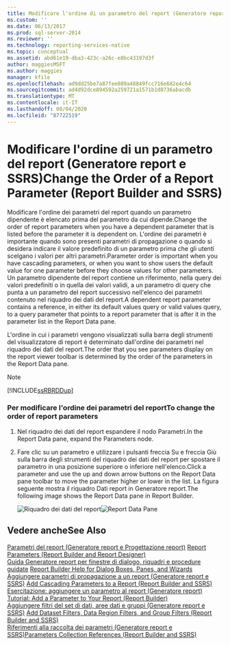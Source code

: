 ```yaml
---
title: Modificare l'ordine di un parametro del report (Generatore report e SSRS) | Microsoft Docs
ms.custom: ''
ms.date: 06/13/2017
ms.prod: sql-server-2014
ms.reviewer: ''
ms.technology: reporting-services-native
ms.topic: conceptual
ms.assetid: abd61e19-dba3-423c-a26c-e8bc43197d3f
author: maggiesMSFT
ms.author: maggies
manager: kfile
ms.openlocfilehash: ad9dd25be7a87fee089a48849fcc716e682e4c64
ms.sourcegitcommit: ad4d92dce894592a259721a1571b1d8736abacdb
ms.translationtype: MT
ms.contentlocale: it-IT
ms.lasthandoff: 08/04/2020
ms.locfileid: "87722519"
---
```

# <a name="change-the-order-of-a-report-parameter-report-builder-and-ssrs"></a><span data-ttu-id="dc604-102">Modificare l'ordine di un parametro del report (Generatore report e SSRS)</span><span class="sxs-lookup"><span data-stu-id="dc604-102">Change the Order of a Report Parameter (Report Builder and SSRS)</span></span>
  <span data-ttu-id="dc604-103">Modificare l'ordine dei parametri del report quando un parametro dipendente è elencato prima del parametro da cui dipende.</span><span class="sxs-lookup"><span data-stu-id="dc604-103">Change the order of report parameters when you have a dependent parameter that is listed before the parameter it is dependent on.</span></span> <span data-ttu-id="dc604-104">L'ordine dei parametri è importante quando sono presenti parametri di propagazione o quando si desidera indicare il valore predefinito di un parametro prima che gli utenti scelgano i valori per altri parametri.</span><span class="sxs-lookup"><span data-stu-id="dc604-104">Parameter order is important when you have cascading parameters, or when you want to show users the default value for one parameter before they choose values for other parameters.</span></span> <span data-ttu-id="dc604-105">Un parametro dipendente del report contiene un riferimento, nella query dei valori predefiniti o in quella dei valori validi, a un parametro di query che punta a un parametro del report successivo nell'elenco dei parametri contenuto nel riquadro dei dati del report.</span><span class="sxs-lookup"><span data-stu-id="dc604-105">A dependent report parameter contains a reference, in either its default values query or valid values query, to a query parameter that points to a report parameter that is after it in the parameter list in the Report Data pane.</span></span>  
  
 <span data-ttu-id="dc604-106">L'ordine in cui i parametri vengono visualizzati sulla barra degli strumenti del visualizzatore di report è determinato dall'ordine dei parametri nel riquadro dei dati del report.</span><span class="sxs-lookup"><span data-stu-id="dc604-106">The order that you see parameters display on the report viewer toolbar is determined by the order of the parameters in the Report Data pane.</span></span>  
  
> [!NOTE]  
>  [!INCLUDE[ssRBRDDup](../../includes/ssrbrddup-md.md)]  
  
### <a name="to-change-the-order-of-report-parameters"></a><span data-ttu-id="dc604-107">Per modificare l'ordine dei parametri del report</span><span class="sxs-lookup"><span data-stu-id="dc604-107">To change the order of report parameters</span></span>  
  
1.  <span data-ttu-id="dc604-108">Nel riquadro dei dati del report espandere il nodo Parametri.</span><span class="sxs-lookup"><span data-stu-id="dc604-108">In the Report Data pane, expand the Parameters node.</span></span>  
  
2.  <span data-ttu-id="dc604-109">Fare clic su un parametro e utilizzare i pulsanti freccia Su e freccia Giù sulla barra degli strumenti del riquadro dei dati del report per spostare il parametro in una posizione superiore o inferiore nell'elenco.</span><span class="sxs-lookup"><span data-stu-id="dc604-109">Click a parameter and use the up and down arrow buttons on the Report Data pane toolbar to move the parameter higher or lower in the list.</span></span> <span data-ttu-id="dc604-110">La figura seguente mostra il riquadro Dati report in Generatore report.</span><span class="sxs-lookup"><span data-stu-id="dc604-110">The following image shows the Report Data pane in Report Builder.</span></span>  
  
     <span data-ttu-id="dc604-111">![Riquadro dei dati del report](../media/reportdatapane.png "Riquadro dei dati del report")</span><span class="sxs-lookup"><span data-stu-id="dc604-111">![Report Data Pane](../media/reportdatapane.png "Report Data Pane")</span></span>  
  
## <a name="see-also"></a><span data-ttu-id="dc604-112">Vedere anche</span><span class="sxs-lookup"><span data-stu-id="dc604-112">See Also</span></span>  
 <span data-ttu-id="dc604-113">[Parametri del report &#40;Generatore report e Progettazione report&#41;](report-parameters-report-builder-and-report-designer.md) </span><span class="sxs-lookup"><span data-stu-id="dc604-113">[Report Parameters &#40;Report Builder and Report Designer&#41;](report-parameters-report-builder-and-report-designer.md) </span></span>  
 <span data-ttu-id="dc604-114">[Guida Generatore report per finestre di dialogo, riquadri e procedure guidate](../report-builder-help-for-dialog-boxes-panes-and-wizards.md) </span><span class="sxs-lookup"><span data-stu-id="dc604-114">[Report Builder Help for Dialog Boxes, Panes, and Wizards](../report-builder-help-for-dialog-boxes-panes-and-wizards.md) </span></span>  
 <span data-ttu-id="dc604-115">[Aggiungere parametri di propagazione a un report &#40;Generatore report e SSRS&#41;](add-cascading-parameters-to-a-report-report-builder-and-ssrs.md) </span><span class="sxs-lookup"><span data-stu-id="dc604-115">[Add Cascading Parameters to a Report &#40;Report Builder and SSRS&#41;](add-cascading-parameters-to-a-report-report-builder-and-ssrs.md) </span></span>  
 <span data-ttu-id="dc604-116">[Esercitazione: aggiungere un parametro al report &#40;Generatore report&#41;](../tutorial-add-a-parameter-to-your-report-report-builder.md) </span><span class="sxs-lookup"><span data-stu-id="dc604-116">[Tutorial: Add a Parameter to Your Report &#40;Report Builder&#41;](../tutorial-add-a-parameter-to-your-report-report-builder.md) </span></span>  
 <span data-ttu-id="dc604-117">[Aggiungere filtri del set di dati, aree dati e gruppi &#40;Generatore report e SSRS&#41;](add-dataset-filters-data-region-filters-and-group-filters.md) </span><span class="sxs-lookup"><span data-stu-id="dc604-117">[Add Dataset Filters, Data Region Filters, and Group Filters &#40;Report Builder and SSRS&#41;](add-dataset-filters-data-region-filters-and-group-filters.md) </span></span>  
 [<span data-ttu-id="dc604-118">Riferimenti alla raccolta dei parametri &#40;Generatore report e SSRS&#41;</span><span class="sxs-lookup"><span data-stu-id="dc604-118">Parameters Collection References &#40;Report Builder and SSRS&#41;</span></span>](built-in-collections-parameters-collection-references-report-builder.md)  
  
  
